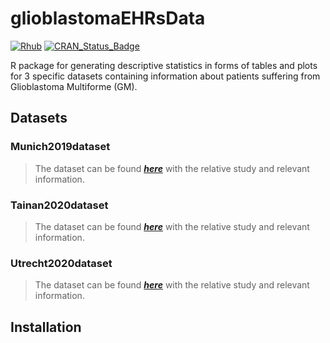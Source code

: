 # glioblastomaEHRsData

<!-- badges: start -->
[![Rhub](https://github.com/Samumar4321/glioblastomaEHRsData/actions/workflows/rhub.yaml/badge.svg)](https://github.com/Samumar4321/glioblastomaEHRsData/actions/workflows/rhub.yaml)
[![CRAN_Status_Badge](https://www.r-pkg.org/badges/version/glioblastomaEHRsData)](https://cran.r-project.org/package=glioblastomaEHRsData)
<!-- badges: end -->

R package for generating descriptive statistics in forms of tables and plots for 3 specific datasets containing information about patients suffering from Glioblastoma Multiforme (GM).

## Datasets

### Munich2019dataset

>The dataset can be found **_[here](https://journals.plos.org/plosone/article?id=10.1371/journal.pone.0248612)_** with the relative study and relevant information.

### Tainan2020dataset

>The dataset can be found **_[here](https://journals.plos.org/plosone/article?id=10.1371/journal.pone.0233188)_** with the relative study and relevant information.

### Utrecht2020dataset

>The dataset can be found **_[here](https://journals.plos.org/plosone/article?id=10.1371/journal.pone.0222717)_** with the relative study and relevant information.

## Installation

